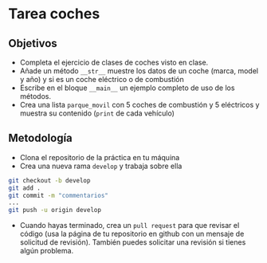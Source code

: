 # Tarea coches

## Objetivos
* Completa el ejercicio de clases de coches visto en clase. 
* Añade un método `__str__` muestre los datos de un coche (marca, model y año) y si es un coche eléctrico o de combustión
* Escribe en el bloque `__main__` un ejemplo completo de uso de los métodos. 
* Crea una lista `parque_movil` con 5 coches de combustión y 5 eléctricos y muestra su contenido (`print` de cada vehículo)

## Metodología
* Clona el repositorio de la práctica en tu máquina
* Crea una nueva rama `develop` y trabaja sobre ella

```bash
git checkout -b develop
git add .
git commit -m "commentarios"
...
git push -u origin develop
```
* Cuando hayas terminado, crea un `pull request` para que revisar el código (usa la página de tu repositorio en github con un mensaje de solicitud de revisión). También puedes solicitar una revisión si tienes algún problema. 